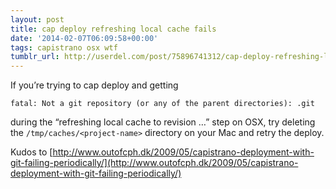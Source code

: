```yaml
---
layout: post
title: cap deploy refreshing local cache fails
date: '2014-02-07T06:09:58+00:00'
tags: capistrano osx wtf
tumblr_url: http://userdel.com/post/75896741312/cap-deploy-refreshing-local-cache-fails
---
```

If you’re trying to cap deploy and getting

```
fatal: Not a git repository (or any of the parent directories): .git
```

during the “refreshing local cache to revision …” step on OSX, try deleting the `/tmp/caches/<project-name>` directory on your Mac and retry the deploy.

Kudos to [http://www.outofcph.dk/2009/05/capistrano-deployment-with-git-failing-periodically/](http://www.outofcph.dk/2009/05/capistrano-deployment-with-git-failing-periodically/)
